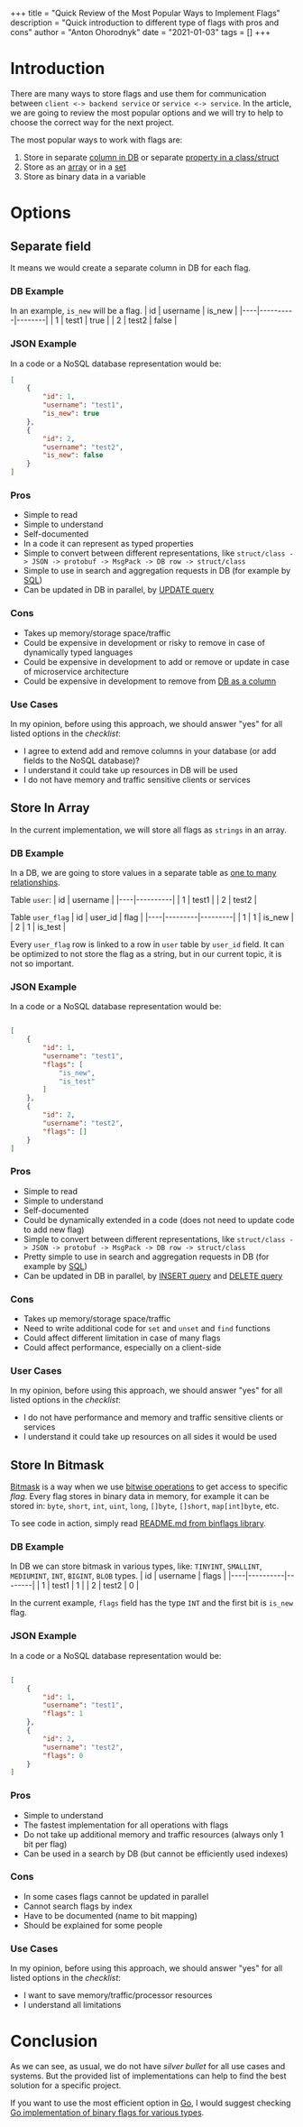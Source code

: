 +++
title = "Quick Review of the Most Popular Ways to Implement Flags"
description = "Quick introduction to different type of flags with pros and cons"
author = "Anton Ohorodnyk"
date = "2021-01-03"
tags = []
+++

# Introduction
There are many ways to store flags and use them for communication between `client <-> backend service` or `service <-> service`. In the article, we are going to review the most popular options and we will try to help to choose the correct way for the next project.

The most popular ways to work with flags are:
1. Store in separate [column in DB](https://en.wikipedia.org/wiki/Column_(database)) or separate [property in a class/struct](https://en.wikipedia.org/wiki/Property_(programming))
1. Store as an [array](https://en.wikipedia.org/wiki/Array_data_structure) or in a [set](https://en.wikipedia.org/wiki/Set_(abstract_data_type))
1. Store as binary data in a variable

# Options
## Separate field
It means we would create a separate column in DB for each flag.

### DB Example
In an example, `is_new` will be a flag.
| id | username | is_new |
|----|----------|--------|
| 1  | test1    | true   |
| 2  | test2    | false  |

### JSON Example
In a code or a NoSQL database representation would be:
```json
[
	{
		"id": 1,
		"username": "test1",
		"is_new": true
	},
	{
		"id": 2,
		"username": "test2",
		"is_new": false
	}
]
```

### Pros
* Simple to read
* Simple to understand
* Self-documented
* In a code it can represent as typed properties
* Simple to convert between different representations, like `struct/class -> JSON -> protobuf -> MsgPack -> DB row -> struct/class`
* Simple to use in search and aggregation requests in DB (for example by [SQL](https://en.wikipedia.org/wiki/SQL))
* Can be updated in DB in parallel, by [UPDATE query](https://en.wikipedia.org/wiki/Update_(SQL))

### Cons
* Takes up memory/storage space/traffic
* Could be expensive in development or risky to remove in case of dynamically typed languages
* Could be expensive in development to add or remove or update in case of microservice architecture
* Could be expensive in development to remove from [DB as a column](https://en.wikipedia.org/wiki/Column_(database))

### Use Cases
In my opinion, before using this approach, we should answer "yes" for all listed options in the *checklist*:
* I agree to extend add and remove columns in your database (or add fields to the NoSQL database)?
* I understand it could take up resources in DB will be used
* I do not have memory and traffic sensitive clients or services

## Store In Array
In the current implementation, we will store all flags as `strings` in an array.

### DB Example
In a DB, we are going to store values in a separate table as [one to many relationships](https://en.wikipedia.org/wiki/One-to-many_(data_model)).

Table `user`:
| id | username |
|----|----------|
| 1  | test1    |
| 2  | test2    |

Table `user_flag`
| id | user_id | flag    |
|----|---------|---------|
| 1  | 1       | is_new  |
| 2  | 1       | is_test |

Every `user_flag` row is linked to a row in `user` table by `user_id` field.
It can be optimized to not store the flag as a string, but in our current topic, it is not so important.

### JSON Example
In a code or a NoSQL database representation would be:
```json

[
	{
		"id": 1,
		"username": "test1",
		"flags": [
			"is_new",
			"is_test"
		]
	},
	{
		"id": 2,
		"username": "test2",
		"flags": []
	}
]
```

### Pros
* Simple to read
* Simple to understand
* Self-documented
* Could be dynamically extended in a code (does not need to update code to add new flag)
* Simple to convert between different representations, like `struct/class -> JSON -> protobuf -> MsgPack -> DB row -> struct/class`
* Pretty simple to use in search and aggregation requests in DB (for example by [SQL](https://en.wikipedia.org/wiki/SQL))
* Can be updated in DB in parallel, by [INSERT query](https://en.wikipedia.org/wiki/Insert_(SQL)) and [DELETE query](https://en.wikipedia.org/wiki/Delete_(SQL))

### Cons
* Takes up memory/storage space/traffic
* Need to write additional code for `set` and `unset` and `find` functions
* Could affect different limitation in case of many flags
* Could affect performance, especially on a client-side

### User Cases
In my opinion, before using this approach, we should answer "yes" for all listed options in the *checklist*:
* I do not have performance and memory and traffic sensitive clients or services
* I understand it could take up resources on all sides it would be used

## Store In Bitmask
[Bitmask](https://en.wikipedia.org/wiki/Mask_(computing)) is a way when we use [bitwise operations](https://en.wikipedia.org/wiki/Bitwise_operation) to get access to specific *flag*. Every flag stores in binary data in memory, for example it can be stored in: `byte`, `short`, `int`, `uint`, `long`, `[]byte`, `[]short`, `map[int]byte`, etc.

To see code in action, simply read [README.md from binflags library](https://github.com/aohorodnyk/binflags/blob/main/README.md).

### DB Example
In DB we can store bitmask in various types, like: `TINYINT`, `SMALLINT`, `MEDIUMINT`, `INT`, `BIGINT`, `BLOB` types.
| id | username | flags  |
|----|----------|--------|
| 1  | test1    | 1      |
| 2  | test2    | 0      |

In the current example, `flags` field has the type `INT` and the first bit is `is_new` flag.

### JSON Example
In a code or a NoSQL database representation would be:
```json

[
	{
		"id": 1,
		"username": "test1",
		"flags": 1
	},
	{
		"id": 2,
		"username": "test2",
		"flags": 0
	}
]
```

### Pros
* Simple to understand
* The fastest implementation for all operations with flags
* Do not take up additional memory and traffic resources (always only 1 bit per flag)
* Can be used in a search by DB (but cannot be efficiently used indexes)

### Cons
* In some cases flags cannot be updated in parallel
* Cannot search flags by index
* Have to be documented (name to bit mapping)
* Should be explained for some people

### Use Cases
In my opinion, before using this approach, we should answer "yes" for all listed options in the *checklist*:
* I want to save memory/traffic/processor resources
* I understand all limitations

# Conclusion
As we can see, as usual, we do not have *silver bullet* for all use cases and systems. But the provided list of implementations can help to find the best solution for a specific project.

If you want to use the most efficient option in [Go](https://golang.org), I would suggest checking [Go implementation of binary flags for various types](https://github.com/aohorodnyk/binflags).
